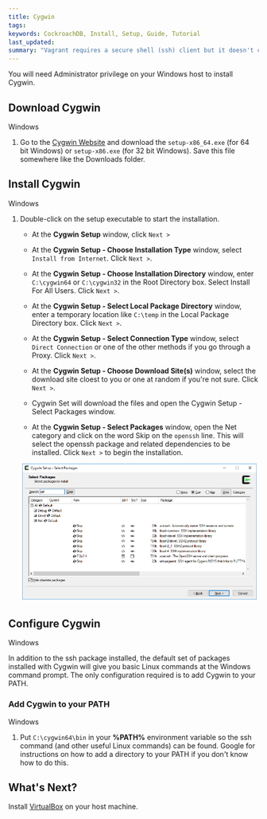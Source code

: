 ```yaml
---
title: Cygwin
tags: 
keywords: CockroachDB, Install, Setup, Guide, Tutorial
last_updated: 
summary: "Vagrant requires a secure shell (ssh) client but it doesn't come with one, neither does Windows. Installing Cygwin is the easiest way to make a ssh client available. If you have a Mac or Linux host you can skip this step as you should already have ssh."
---
```


You will need Administrator privilege on your Windows host to install Cygwin.

## Download Cygwin
<span class="label label-info">Windows</span> 

1. Go to the [Cygwin Website](https://cygwin.com/) and download the `setup-x86_64.exe` (for 64 bit Windows) or `setup-x86.exe` (for 32 bit Windows).
Save this file somewhere like the Downloads folder.


## Install Cygwin
<span class="label label-info">Windows</span> 

1. Double-click on the setup executable to start the installation.

   - At the **Cygwin Setup** window, click `Next >`

   - At the **Cygwin Setup - Choose Installation Type** window, select `Install from Internet`. Click `Next >`.

   - At the **Cygwin Setup - Choose Installation Directory** window, enter `C:\cygwin64` or `C:\cygwin32` in the Root Directory box. Select Install For All Users. Click `Next >`.
  
   - At the **Cygwin Setup - Select Local Package Directory** window, enter a temporary location like `C:\temp` in the Local Package Directory box. Click `Next >`.

   - At the **Cygwin Setup - Select Connection Type** window, select `Direct Connection` or one of the other methods if you go through a Proxy. Click `Next >`.

   - At the **Cygwin Setup - Choose Download Site(s)** window, select the download site cloest to you or one at random if you're not sure. Click `Next >`.

   - Cygwin Set will download the files and open the Cygwin Setup - Select Packages window.

   - At the **Cygwin Setup - Select Packages** window, open the Net category and click on the word Skip on the `openssh` line. This will select the openssh package and related dependencies to be installed. Click `Next >` to begin the installation.

   ![Select OpenSSL](images/Cygwin_setup_select_packages.png)

## Configure Cygwin
<span class="label label-info">Windows</span> 

In addition to the ssh package installed, the default set of packages installed with Cygwin will give you basic Linux commands at the Windows command prompt. The only configuration required is to add Cygwin to your PATH.


### Add Cygwin to your PATH
<span class="label label-info">Windows</span> 

1. Put `C:\cygwin64\bin` in your **%PATH%** environment variable so the ssh command (and other useful Linux commands) can be found.
Google for instructions on how to add a directory to your PATH if you don't know how to do this.


## What's Next?

Install [VirtualBox](cockroach-vb-cluster_virtualbox) on your host machine.
